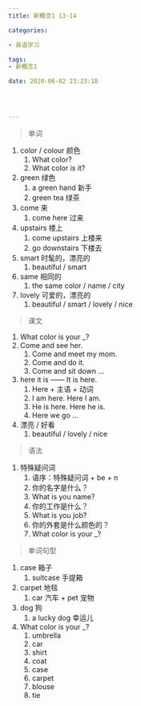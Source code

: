 ```yaml
---
title: 新概念1 13-14

categories: 

- 英语学习

tags: 
- 新概念1

date: 2020-06-02 23:23:18




---
```


>单词

<!-- more -->

1. color / colour 颜色
   1. What color?
   2. What color is it?
2. green 绿色
   1. a green hand 新手
   2. green tea 绿茶
3. come 来
   1. come here 过来
4. upstairs 楼上
   1. come upstairs 上楼来
   2. go downstairs 下楼去
5. smart 时髦的，漂亮的
   1. beautiful / smart
6. same 相同的
   1. the same color / name / city
7. lovely 可爱的，漂亮的
   1. beautiful / smart / lovely / nice

> 课文

1. What color is your _?
2. Come and see her.
   1. Come and meet my mom.
   2. Come and do it.
   3. Come and sit down ...
3. here it is —— It is here.
   1. Here + 主语 + 动词
   2. I am here.  Here I am.
   3. He is here.  Here he is.
   4. Here we go ...
4. 漂亮 /  好看
   1. beautiful / lovely / nice

> 语法

1. 特殊疑问词
   1. 语序：特殊疑问词 + be + n
   2. 你的名字是什么？
   3. What is you name?
   4. 你的工作是什么？
   5. What is you job?
   6. 你的外套是什么颜色的？
   7. What color is your _?

> 单词句型

1. case 箱子
   1. suitcase 手提箱
2. carpet 地毯
   1. car 汽车 + pet 宠物
3. dog 狗
   1. a lucky dog 幸运儿
4. What color is your _?
   1. umbrella
   2. car
   3. shirt
   4. coat
   5. case 
   6. carpet
   7. blouse
   8. tie